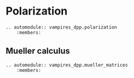 # Polarization

```{eval-rst}
.. automodule:: vampires_dpp.polarization
    :members:
```

## Mueller calculus

```{eval-rst}
.. automodule:: vampires_dpp.mueller_matrices
    :members:
```
